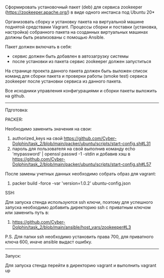 Сформировать установочный пакет (deb) для сервиса zookeeper (https://zookeeper.apache.org/) в виде одного инстанса под Ubuntu 20* 

Организовать сборку и установку пакета на виртуальной машине поднятой средствами Vagrant. Процессы сборки и поставки (установка, настройка) собранного пакета на созданных виртуальных машинах должны быть реализованы с помощью Ansible.

Пакет должен включать в себя:

- сервис должен быть добавлен в автозагрузку системы
- после установки из пакета сервис zookeeper должен запуститься

На странице проекта данного пакета должен быть выложен список команд для сборки пакета и проверки работы (smoke test) сервиса zookeeper после установки сервиса из данного пакета.

Все исходники управления конфигурациями и сборки пакеты выложить на github.

---

Пдготовка:

PACKER:

Необходимо заменить значения на свои:

1. authorized_keys на свой https://github.com/Cyber-Dolphin/task_2/blob/main/packer/ubuntu/scripts/start-config.sh#L31
2. пароль для пользователя на свой выполнив команду echo 'mypassword' | openssl passwd -1 -stdin и добавив хэш в https://github.com/Cyber-Dolphin/task_2/blob/main/packer/ubuntu/scripts/start-config.sh#L57

После замены учетных данных необходимо собрать образ для vagrant:

1. packer build -force -var 'version=1.0.2' ubuntu-config.json

SSH: 

Для запуска стенда используются ssh ключи, поэтому для успешного запуска необходимо добавить директорию ssh с приватным ключом или заменить путь в:

1. https://github.com/Cyber-Dolphin/task_2/blob/main/ansible/host_vars/zookeeper#L3

P.S. Для папки ssh необходимо установить права 700, для приватного ключа 600, иначе ansible выдаст ошибку.

---

Запуск:

Для запуска стенда перейти в директорию vagrant и выполнить vagrant up

